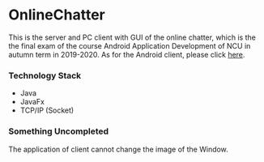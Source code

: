 # OnlineChatter

This is the server and PC client with GUI of the online chatter, which is the the final exam of the course Android Application Development of NCU in autumn term in 2019-2020. As for the Android client, please click [here](https://github.com/qinglew/OnlineChatting).

### Technology Stack

* Java
* JavaFx
* TCP/IP (Socket)

### Something Uncompleted

The application of client cannot change the image of the Window.